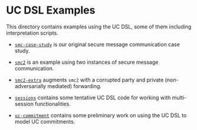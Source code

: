 UC DSL Examples
====================================================================

This directory contains examples using the UC DSL, some of
them including interpretation scripts.

* [`smc-case-study`](smc-case-study) is our original secure message
  communication case study.

* [`smc2`](smc2) is an example using two instances of secure message
  communication.

* [`smc2-extra`](smc2-extra) augments `smc2` with a corrupted party and
  private (non-adversarially mediated) forwarding.

* [`sessions`](sessions) contains some tentative UC DSL code for working
  with multi-session functionalities.
  
* [`uc-commitment`](uc-commitment) contains some preliminary work on using
  the UC DSL to model UC commitments.
